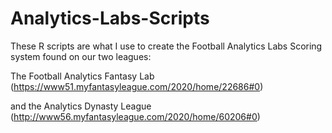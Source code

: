 # Analytics-Labs-Scripts

These R scripts are what I use to create the Football Analytics Labs Scoring system found on our two leagues:

The Football Analytics Fantasy Lab (https://www51.myfantasyleague.com/2020/home/22686#0)

and the Analytics Dynasty League (http://www56.myfantasyleague.com/2020/home/60206#0)
